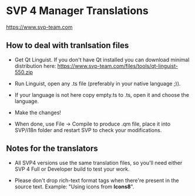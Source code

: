 # SVP 4 Manager Translations

https://www.svp-team.com


## How to deal with tranlsation files

- Get Qt Linguist. 
If you don't have Qt installed you can download minimal distribution here:
https://www.svp-team.com/files/tools/qt-linguist-550.zip

- Run Linguist, open any .ts file (preferably in your native language ;)).

- If your language is not here copy empty.ts to <your-lang-code>.ts, open it and choose the language.

- Make the changes!

- When done, use File -> Compile to produce .qm file, place it into SVP/i18n folder and restart SVP to check your modifications.


## Notes for the translators

* All SVP4 versions use the same translation files, so you'll need either SVP 4 Full or Developer build to test your work.

* Please don't drop rich-text format tags when there're present in the source text.
Example: "Using icons from <b>Icons8</b>".
